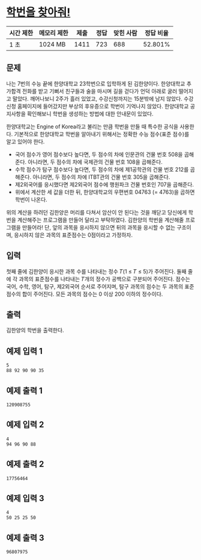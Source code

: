 # [학번을 찾아줘!](https://www.acmicpc.net/problem/29807)

| 시간 제한 | 메모리 제한 | 제출 | 정답 | 맞힌 사람 | 정답 비율 |
| --- | --- | --- | --- | --- | --- |
| 1 초 | 1024 MB | 1411 | 723 | 688 | 52.801% |

## 문제

나는 7번의 수능 끝에 한양대학교 23학번으로 입학하게 된 김한양이다. 한양대학교 추가합격 전화를 받고 기뻐서 친구들과 술을 마시며 길을 걷다가 언덕 아래로 굴러 떨어지고 말았다. 깨어나보니 2주가 흘러 있었고, 수강신청까지는 15분밖에 남지 않았다. 수강신청 홈페이지에 들어갔지만 부상의 후유증으로 학번이 기억나지 않았다. 한양대학교 공지사항을 확인해보니 학번을 생성하는 방법에 대한 안내문이 있었다.

한양대학교는 Engine of Korea라고 불리는 만큼 학번을 만들 때 특수한 공식을 사용한다. 기본적으로 한양대학교 학번을 알아내기 위해서는 정확한 수능 점수(표준 점수)를 알고 있어야 한다.

- 국어 점수가 영어 점수보다 높다면, 두 점수의 차에 인문관의 건물 번호 508을 곱해준다. 아니라면, 두 점수의 차에 국제관의 건물 번호 108을 곱해준다.
- 수학 점수가 탐구 점수보다 높다면, 두 점수의 차에 제1공학관의 건물 번호 212를 곱해준다. 아니라면, 두 점수의 차에 ITBT관의 건물 번호 305을 곱해준다.
- 제2외국어를 응시했다면 제2외국어 점수에 행원파크 건물 번호인 707을 곱해준다.
- 위에서 계산한 세 값을 더한 뒤, 한양대학교의 우편번호 04763 (= 4763)을 곱하면 학번이 나온다.

위의 계산을 하려던 김한양은 머리를 다쳐서 암산이 안 된다는 것을 깨닫고 당신에게 학번을 계산해주는 프로그램을 만들어 달라고 부탁하였다. 김한양의 학번을 계산해줄 프로그램을 만들어라! 단, 앞의 과목을 응시하지 않으면 뒤의 과목을 응시할 수 없는 구조이며, 응시하지 않은 과목의 표준점수는 0점이라고 가정하자.

## 입력

첫째 줄에 김한양이 응시한 과목 수를 나타내는 정수 𝑇(1 ≤ 𝑇 ≤ 5)가 주어진다. 둘째 줄에 각 과목의 표준점수를 나타내는 𝑇개의 정수가 공백으로 구분되어 주어진다. 점수는 국어, 수학, 영어, 탐구, 제2외국어 순서로 주어지며, 탐구 과목의 점수는 두 과목의 표준점수의 합이 주어진다. 모든 과목의 점수는 0 이상 200 이하의 정수이다.

## 출력

김한양의 학번을 출력한다.

## 예제 입력 1

```
5
88 92 90 90 35

```

## 예제 출력 1

```
120908755

```

## 예제 입력 2

```
4
94 96 90 88

```

## 예제 출력 2

```
17756464

```

## 예제 입력 3

```
4
50 25 25 50

```

## 예제 출력 3

```
96807975
```
